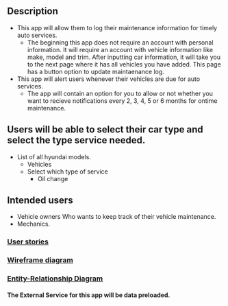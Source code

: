 ## Description
* This app will allow them to log their maintenance information for timely auto services.
	* The beginning this app does not require an account with personal information. It will require an account with vehicle information like make, model and trim. After inputting car information, it will take you to the next page where it has all vehicles you have added. This page has a button option to update maintaenance log.
* This app will alert users whenever their vehicles are due for auto services.
	* The app will contain an option for you to allow or not whether you want to recieve notifications every 2, 3, 4, 5 or 6 months for ontime maintenance. 


## Users will be able to select their car type and select the type service needed. 

* List of all hyundai models. 
	* Vehicles	
	* Select which type of service
		* Oil change

## Intended users
* Vehicle owners Who wants to keep track of their vehicle maintenance.
* Mechanics.

### [User stories](user-stories.md)

### [Wireframe diagram](wireframe.md)

### [Entity-Relationship Diagram](erd.md)

#### The External Service for this app will be data preloaded.






